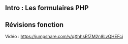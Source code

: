 ## Intro : Les formulaires PHP

## Révisions fonction 

Vidéo : https://jumpshare.com/v/qXhhsEfZM2n8LvQHEFci
